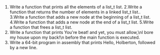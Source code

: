 1. Write a function that prints all the elements of a list_t list.
2.Write a function that returns the number of elements in a linked list_t list..
3.Write a function that adds a new node at the beginning of a list_t list.
4.Write a function that adds a new node at the end of a list_t list.
5.Write a function that frees a list_t list.
6. Write a function that prints You're beat! and yet, you must allow,\nI bore my house upon my back!\n before the main function is executed.
7. Write a 64-bit program in assembly that prints Hello, Holberton, followed by a new line.
